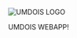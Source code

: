 ![UMDOIS LOGO](https://pbs.twimg.com/profile_banners/2353756783/1465009127/1500x500)

UMDOIS WEBAPP!